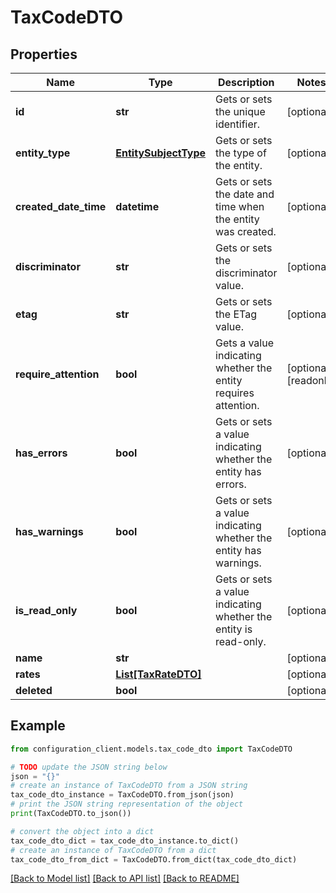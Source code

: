 # TaxCodeDTO


## Properties

Name | Type | Description | Notes
------------ | ------------- | ------------- | -------------
**id** | **str** | Gets or sets the unique identifier. | [optional] 
**entity_type** | [**EntitySubjectType**](EntitySubjectType.md) | Gets or sets the type of the entity. | [optional] 
**created_date_time** | **datetime** | Gets or sets the date and time when the entity was created. | [optional] 
**discriminator** | **str** | Gets or sets the discriminator value. | [optional] 
**etag** | **str** | Gets or sets the ETag value. | [optional] 
**require_attention** | **bool** | Gets a value indicating whether the entity requires attention. | [optional] [readonly] 
**has_errors** | **bool** | Gets or sets a value indicating whether the entity has errors. | [optional] 
**has_warnings** | **bool** | Gets or sets a value indicating whether the entity has warnings. | [optional] 
**is_read_only** | **bool** | Gets or sets a value indicating whether the entity is read-only. | [optional] 
**name** | **str** |  | [optional] 
**rates** | [**List[TaxRateDTO]**](TaxRateDTO.md) |  | [optional] 
**deleted** | **bool** |  | [optional] 

## Example

```python
from configuration_client.models.tax_code_dto import TaxCodeDTO

# TODO update the JSON string below
json = "{}"
# create an instance of TaxCodeDTO from a JSON string
tax_code_dto_instance = TaxCodeDTO.from_json(json)
# print the JSON string representation of the object
print(TaxCodeDTO.to_json())

# convert the object into a dict
tax_code_dto_dict = tax_code_dto_instance.to_dict()
# create an instance of TaxCodeDTO from a dict
tax_code_dto_from_dict = TaxCodeDTO.from_dict(tax_code_dto_dict)
```
[[Back to Model list]](../README.md#documentation-for-models) [[Back to API list]](../README.md#documentation-for-api-endpoints) [[Back to README]](../README.md)


